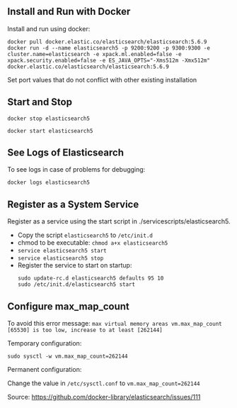 ## Install and Run with Docker

Install and run using docker:

```
docker pull docker.elastic.co/elasticsearch/elasticsearch:5.6.9
docker run -d --name elasticsearch5 -p 9200:9200 -p 9300:9300 -e cluster.name=elasticsearch -e xpack.ml.enabled=false -e xpack.security.enabled=false -e ES_JAVA_OPTS="-Xms512m -Xmx512m" docker.elastic.co/elasticsearch/elasticsearch:5.6.9 
```

Set port values that do not conflict with other existing installation

## Start and Stop

```
docker stop elasticsearch5
```

```
docker start elasticsearch5
```

## See Logs of Elasticsearch

To see logs in case of problems for debugging:

```
docker logs elasticsearch5
```

## Register as a System Service

Register as a service using the start script in ./servicescripts/elasticsearch5.

* Copy the script `elasticsearch5` to `/etc/init.d`
* chmod to be executable: `chmod a+x elasticsearch5`
* `service elasticsearch5 start`
* `service elasticsearch5 stop`
* Register the service to start on startup:
    ```
    sudo update-rc.d elasticsearch5 defaults 95 10
    sudo /etc/init.d/elasticsearch5 start
    ```

## Configure max_map_count

To avoid this error message: `max virtual memory areas vm.max_map_count [65530] is too low, increase to at least [262144]`

Temporary configuration: 

`sudo sysctl -w vm.max_map_count=262144`

Permanent configuration:

Change the value in `/etc/sysctl.conf` to `vm.max_map_count=262144`

Source: https://github.com/docker-library/elasticsearch/issues/111
